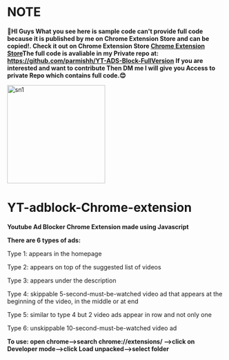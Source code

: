 # NOTE
**👋HI Guys What you see here is sample code can't provide full code because it is published by me on Chrome Extension Store and can be copied!.
Check it out on Chrome Extension Store <a href="https://chrome.google.com/webstore/detail/youtube-ads-blocker/haodgijanplbimklohohnejcebllelad/related?hl=en-GB&authuser=0">Chrome Extension Store</a>The full code is avaliable in my Private repo at: https://github.com/parmishh/YT-ADS-Block-FullVersion**
**If you are interested and want to contribute Then DM me I will give you Access to private Repo which contains full code.😊**

<img width="227" alt="sn1" src="https://user-images.githubusercontent.com/91942072/222827395-fb84dac0-aae8-4a64-ae0d-218b2edaca74.PNG">



# YT-adblock-Chrome-extension
**Youtube Ad Blocker Chrome Extension made using Javascript**

**There are 6 types of ads:**

Type 1: appears in the homepage

Type 2: appears on top of the suggested list of videos

Type 3: appears under the description

Type 4: skippable 5-second-must-be-watched video ad that appears at the beginning of the video, in the middle or at end

Type 5: similar to type 4 but 2 video ads appear in row and not only one

Type 6: unskippable 10-second-must-be-watched video ad


**To use: open chrome-->search chrome://extensions/ -->click on Developer mode-->click Load unpacked-->select folder**
